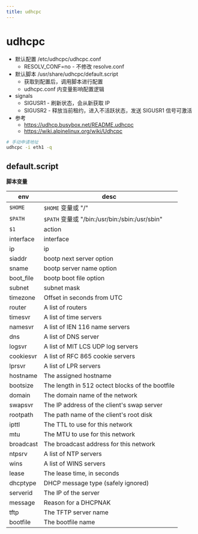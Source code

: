 ```yaml
---
title: udhcpc
---
```


# udhcpc

- 默认配置 /etc/udhcpc/udhcpc.conf
  - RESOLV_CONF=no - 不修改 resolve.conf
- 默认脚本 /usr/share/udhcpc/default.script
  - 获取到配置后，调用脚本进行配置
  - udhcpc.conf 内变量影响配置逻辑
- signals
  - SIGUSR1 - 刷新状态，会从新获取 IP
  - SIGUSR2 - 释放当前租约，进入不活跃状态，发送 SIGUSR1 信号可激活
- 参考
  - https://udhcp.busybox.net/README.udhcpc
  - https://wiki.alpinelinux.org/wiki/Udhcpc

```bash
# 手动申请地址
udhcpc -i eth1 -q
```

## default.script

**脚本变量**

| env       | desc                                            |
| --------- | ----------------------------------------------- |
| `$HOME`   | `$HOME` 变量或 "/"                              |
| `$PATH`   | `$PATH` 变量或 "/bin:/usr/bin:/sbin:/usr/sbin"  |
| `$1`      | action                                          |
| interface | interface                                       |
| ip        | ip                                              |
| siaddr    | bootp next server option                        |
| sname     | bootp server name option                        |
| boot_file | bootp boot file option                          |
| subnet    | subnet mask                                     |
| timezone  | Offset in seconds from UTC                      |
| router    | A list of routers                               |
| timesvr   | A list of time servers                          |
| namesvr   | A list of IEN 116 name servers                  |
| dns       | A list of DNS server                            |
| logsvr    | A list of MIT LCS UDP log servers               |
| cookiesvr | A list of RFC 865 cookie servers                |
| lprsvr    | A list of LPR servers                           |
| hostname  | The assigned hostname                           |
| bootsize  | The length in 512 octect blocks of the bootfile |
| domain    | The domain name of the network                  |
| swapsvr   | The IP address of the client's swap server      |
| rootpath  | The path name of the client's root disk         |
| ipttl     | The TTL to use for this network                 |
| mtu       | The MTU to use for this network                 |
| broadcast | The broadcast address for this network          |
| ntpsrv    | A list of NTP servers                           |
| wins      | A list of WINS servers                          |
| lease     | The lease time, in seconds                      |
| dhcptype  | DHCP message type (safely ignored)              |
| serverid  | The IP of the server                            |
| message   | Reason for a DHCPNAK                            |
| tftp      | The TFTP server name                            |
| bootfile  | The bootfile name                               |
